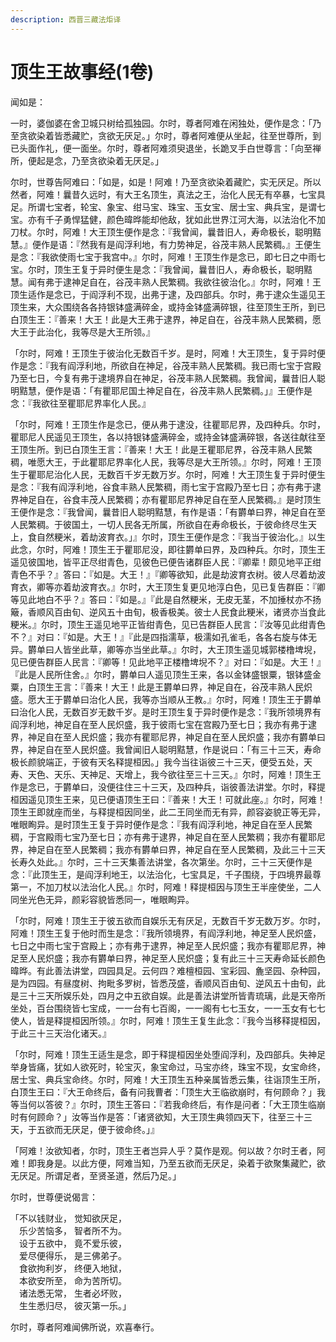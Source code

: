 ```yaml
---
description: 西晋三藏法炬译
---
```


# 顶生王故事经(1卷)

闻如是：

一时，婆伽婆在舍卫城只树给孤独园。尔时，尊者阿难在闲独处，便作是念：「乃至贪欲染着皆悉藏贮，贪欲无厌足。」尔时，尊者阿难便从坐起，往至世尊所，到已头面作礼，便一面坐。尔时，尊者阿难须臾退坐，长跪叉手白世尊言：「向至禅所，便起是念，乃至贪欲染着无厌足。」

尔时，世尊告阿难曰：「如是，如是！阿难！乃至贪欲染着藏贮，实无厌足。所以然者，阿难！曩昔久远时，有大王名顶生，真法之王，治化人民无有卒暴，七宝具足。所谓七宝者，轮宝、象宝、绀马宝、珠宝、玉女宝、居士宝、典兵宝，是谓七宝。亦有千子勇悍猛健，颜色暐晔能却他敌，犹如此世界江河大海，以法治化不加刀杖。尔时，阿难！大王顶生便作是念：『我曾闻，曩昔旧人，寿命极长，聪明黠慧。』便作是语：『然我有是阎浮利地，有力势神足，谷茂丰熟人民繁稠。』王便生是念：『我欲使雨七宝于我宫中。』尔时，阿难！王顶生作是念已，即七日之中雨七宝。尔时，顶生王复于异时便生是念：『我曾闻，曩昔旧人，寿命极长，聪明黠慧。闻有弗于逮神足自在，谷茂丰熟人民繁稠。我欲往彼治化。』尔时，阿难！王顶生适作是念已，于阎浮利不现，出弗于逮，及四部兵。尔时，弗于逮众生遥见王顶生来，大众围绕各各持银钵盛满碎金，或持金钵盛满碎银，往至顶生王所，到已白顶生王：『善来！大王！此是大王弗于逮界，神足自在，谷茂丰熟人民繁稠，愿大王于此治化，我等尽是大王所领。』

「尔时，阿难！王顶生于彼治化无数百千岁。是时，阿难！大王顶生，复于异时便作是念：『我有阎浮利地，所欲自在神足，谷茂丰熟人民繁稠。我已雨七宝于宫殿乃至七日，今复有弗于逮境界自在神足，谷茂丰熟人民繁稠。我曾闻，曩昔旧人聪明黠慧，便作是语：「有瞿耶尼国土神足自在，谷茂丰熟人民繁稠。」』王便作是念：『我欲往至瞿耶尼界率化人民。』

「尔时，阿难！王顶生作是念已，便从弗于逮没，往瞿耶尼界，及四种兵。尔时，瞿耶尼人民遥见王顶生，各以持银钵盛满碎金，或持金钵盛满碎银，各送往献往至王顶生所。到已白顶生王言：『善来！大王！此是王瞿耶尼界，谷茂丰熟人民繁稠，唯愿大王，于此瞿耶尼界率化人民，我等尽是大王所领。』尔时，阿难！王顶生于瞿耶尼治化人民，无数百千岁无数万岁。尔时，阿难！大王顶生复于异时便生是念：『我有阎浮利地，谷食丰熟人民繁稠，雨七宝于宫殿乃至七日；亦有弗于逮界神足自在，谷食丰茂人民繁稠；亦有瞿耶尼界神足自在至人民繁稠。』是时顶生王便作是念：『我曾闻，曩昔旧人聪明黠慧，有作是语：「有欝单曰界，神足自在至人民繁稠。于彼国土，一切人民各无所属，所欲自在寿命极长，于彼命终尽生天上，食自然粳米，着劫波育衣。」』尔时，顶生王便作是念：『我当于彼治化。』以生此念，尔时，阿难！顶生王于瞿耶尼没，即往欝单曰界，及四种兵。尔时，顶生王遥见彼国地，皆平正尽绀青色，见彼色已便告诸群臣人民：『卿辈！颇见地平正绀青色不乎？』答曰：『如是。大王！』『卿等欲知，此是劫波育衣树。彼人尽着劫波育衣，卿等亦着劫波育衣。』尔时，大王顶生复更见地淳白色，见已复告群臣：『卿等见此地白不乎？』答曰：『如是。』『此是自然粳米，无皮无茎，不加捶杖亦不扬簸，香顺风百由旬、逆风五十由旬，极香极美。彼士人民食此粳米，诸贤亦当食此粳米。』尔时，顶生王遥见地平正皆绀青色，见已告群臣人民言：『汝等见此绀青色不？』对曰：『如是。大王！』『此是四指濡草，极濡如孔雀毛，各各右旋与体无异。欝单曰人皆坐此草，卿等亦当坐此草。』尔时，大王顶生遥见城郭楼橹埤堄，见已便告群臣人民言：『卿等！见此地平正楼橹埤堄不？』对曰：『如是。大王！』『此是人民所住舍。』尔时，欝单曰人遥见顶生王来，各以金钵盛银粟，银钵盛金粟，白顶生王言：『善来！大王！此是王欝单曰界，神足自在，谷茂丰熟人民炽盛。愿大王于欝单曰治化人民，我等亦当顺从王教。』尔时，阿难！顶生王于欝单曰治化人民，无数百岁无数千岁。是时王顶生复于异时便作是念：『我所领境界有阎浮利地，神足自在至人民炽盛，我于彼雨七宝在宫殿乃至七日；我亦有弗于逮界，神足自在至人民炽盛；我亦有瞿耶尼界，神足自在至人民炽盛；我亦有欝单曰界，神足自在至人民炽盛。我曾闻旧人聪明黠慧，作是说曰：「有三十三天，寿命极长颜貌端正，于彼有天名释提桓因。」我今当往诣彼三十三天，便受五处，天寿、天色、天乐、天神足、天增上，我今欲往至三十三天。』尔时，阿难！顶生王作是念已，于欝单曰，没便往住三十三天，及四种兵，诣彼善法讲堂。尔时，释提桓因遥见顶生王来，见已便语顶生王曰：『善来！大王！可就此座。』尔时，阿难！顶生王即就座而坐，与释提桓因同坐，此二王同坐而无有异，颜容姿貌正等无异，唯眼眴异。是时顶生王复于异时便作是念：『我有阎浮利地，神足自在至人民繁稠，于宫殿雨七宝乃至七日；亦有弗于逮界，神足自在至人民繁稠；我亦有瞿耶尼界，神足自在至人民繁稠；我亦有欝单曰界，神足自在至人民繁稠，及此三十三天长寿久处此。』尔时，三十三天集善法讲堂，各次第坐。尔时，三十三天便作是念：『此顶生王，是阎浮利地王，以法治化，七宝具足，千子围绕，于四境界最尊第一，不加刀杖以法治化人民。』尔时，阿难！释提桓因与顶生王半座使坐，二人同坐光色无异，颜彩容貌皆悉同一，唯眼眴异。

「尔时，阿难！顶生王于彼五欲而自娱乐无有厌足，无数百千岁无数万岁。尔时，阿难！顶生王复于他时而生是念：『我所领境界，有阎浮利地，神足至人民炽盛，七日之中雨七宝于宫殿上；亦有弗于逮界，神足至人民炽盛；我亦有瞿耶尼界，神足至人民炽盛；我亦有欝单曰界，神足至人民炽盛；复有此三十三天寿命延长颜色暐晔。有此善法讲堂，四园具足。云何四？难檀桓园、宝彩园、麁坚园、杂种园，是为四园。有昼度树、拘毗多罗树，皆悉茂盛，香顺风百由旬、逆风五十由旬，此是三十三天所娱乐处，四月之中五欲自娱。此是善法讲堂所皆青琉璃，此是天帝所坐处，百台围绕皆七宝成，一一台有七百阁，一一阁有七七玉女，一一玉女有七七使人，皆是释提桓因所领。』尔时，阿难！顶生王复生此念：『我今当移释提桓因，于此三十三天治化诸天。』

「尔时，阿难！顶生王适生是念，即于释提桓因坐处堕阎浮利，及四部兵。失神足举身皆痛，犹如人欲死时，轮宝灭，象宝命过，马宝亦终，珠宝不现，女宝命终，居士宝、典兵宝命终。尔时，阿难！大王顶生五种亲属皆悉云集，往诣顶生王所，白顶生王曰：『大王命终后，备有问我曹者：「顶生大王临欲崩时，有何顾命？」我等当何以答彼？』尔时，顶生王答曰：『若我命终后，有作是问者：「大王顶生临崩时有何顾命？」汝等当作是答：「诸贤欲知，大王顶生典领四天下，往至三十三天，于五欲而无厌足，便于彼命终。」』

「阿难！汝欲知者，尔时，顶生王者岂异人乎？莫作是观。何以故？尔时王者，阿难！即我身是。以此方便，阿难当知，乃至五欲而无厌足，染着于欲聚集藏贮，欲无厌足。所谓足者，至贤圣道，然后乃足。」

尔时，世尊便说偈言：

「不以钱财业， 觉知欲厌足，\
　乐少苦恼多， 智者所不为。\
　设于五欲中， 竟不爱乐彼，\
　爱尽便得乐， 是三佛弟子。\
　食欲拘利岁， 终便入地狱，\
　本欲安所至， 命为苦所切。\
　诸法悉无常， 生者必坏败，\
　生生悉归尽， 彼灭第一乐。」

尔时，尊者阿难闻佛所说，欢喜奉行。
